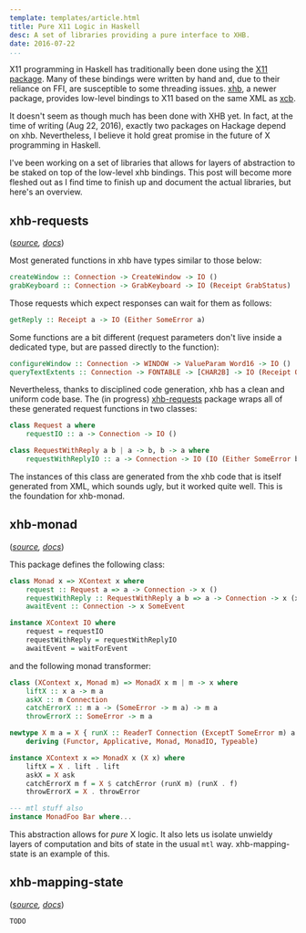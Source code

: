 ```yaml
---
template: templates/article.html
title: Pure X11 Logic in Haskell
desc: A set of libraries providing a pure interface to XHB.
date: 2016-07-22
...
```


X11 programming in Haskell has traditionally been done using the [X11 package](https://hackage.haskell.org/package/X11-1.6.1.2).
Many of these bindings were written by hand and, due to their reliance on FFI, are susceptible to some threading issues.
[xhb](https://hackage.haskell.org/package/xhb), a newer package, provides low-level bindings to X11 based on the same XML as [xcb](https://xcb.freedesktop.org/).

It doesn't seem as though much has been done with XHB yet.
In fact, at the time of writing (Aug 22, 2016), exactly two packages on Hackage depend on xhb.
Nevertheless, I believe it hold great promise in the future of X programming in Haskell.

I've been working on a set of libraries that allows for layers of abstraction to be staked on top of the low-level xhb bindings.
This post will become more fleshed out as I find time to finish up and document the actual libraries, but here's an overview.

## xhb-requests

(*[source](https://github.com/nspin/xhb-requests), [docs](https://nspin.github.io/xhb-requests)*)

Most generated functions in xhb have types similar to those below:

```haskell
createWindow :: Connection -> CreateWindow -> IO ()
grabKeyboard :: Connection -> GrabKeyboard -> IO (Receipt GrabStatus)
```

Those requests which expect responses can wait for them as follows:

```haskell
getReply :: Receipt a -> IO (Either SomeError a)
```

Some functions are a bit different (request parameters don't live inside a dedicated type, but are passed directly to the function):

```haskell
configureWindow :: Connection -> WINDOW -> ValueParam Word16 -> IO ()
queryTextExtents :: Connection -> FONTABLE -> [CHAR2B] -> IO (Receipt QueryTextExtentsReply)
```

Nevertheless, thanks to disciplined code generation, xhb has a clean and uniform code base.
The (in progress) [xhb-requests](https://github.com/nspin/xhb-requests) package wraps all of these generated request functions in two classes:

```haskell
class Request a where
    requestIO :: a -> Connection -> IO ()

class RequestWithReply a b | a -> b, b -> a where
    requestWithReplyIO :: a -> Connection -> IO (IO (Either SomeError b))
```

The instances of this class are generated from the xhb code that is itself generated from XML, which sounds ugly, but it worked quite well.
This is the foundation for xhb-monad.

## xhb-monad

(*[source](https://github.com/nspin/xhb-monad), [docs](https://nspin.github.io/xhb-monad)*)

This package defines the following class:


```haskell
class Monad x => XContext x where
    request :: Request a => a -> Connection -> x ()
    requestWithReply :: RequestWithReply a b => a -> Connection -> x (x (Either SomeError b))
    awaitEvent :: Connection -> x SomeEvent

instance XContext IO where
    request = requestIO
    requestWithReply = requestWithReplyIO
    awaitEvent = waitForEvent
```

and the following monad transformer:

```haskell
class (XContext x, Monad m) => MonadX x m | m -> x where
    liftX :: x a -> m a
    askX :: m Connection
    catchErrorX :: m a -> (SomeError -> m a) -> m a
    throwErrorX :: SomeError -> m a

newtype X m a = X { runX :: ReaderT Connection (ExceptT SomeError m) a }
    deriving (Functor, Applicative, Monad, MonadIO, Typeable)

instance XContext x => MonadX x (X x) where
    liftX = X . lift . lift
    askX = X ask
    catchErrorX m f = X $ catchError (runX m) (runX . f)
    throwErrorX = X . throwError

--- mtl stuff also
instance MonadFoo Bar where...
```

This abstraction allows for *pure* X logic.
It also lets us isolate unwieldy layers of computation and bits of state in the usual `mtl` way.
xhb-mapping-state is an example of this.

## xhb-mapping-state

(*[source](https://github.com/nspin/xhb-mapping-state), [docs](https://nspin.github.io/xhb-mapping-state)*)

<!-- *   [xhb-keysyms](/xhb-keysyms) -->

`TODO`
